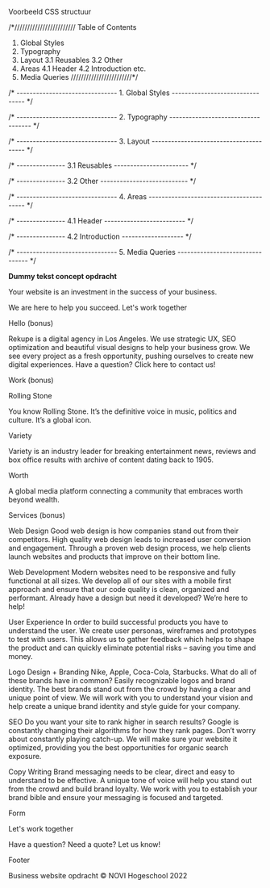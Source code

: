 Voorbeeld CSS structuur

/*////////////////////////
Table of Contents
1. Global Styles
2. Typography
3. Layout
3.1 Reusables
3.2 Other
4. Areas
4.1 Header
4.2 Introduction
etc.
5. Media Queries
////////////////////////*/

/* ------------------------------- 1. Global Styles -------------------------------- */

/* ------------------------------- 2. Typography ----------------------------------- */

/* ------------------------------- 3. Layout --------------------------------------- */

/* --------------- 3.1 Reusables ----------------------- */

/* --------------- 3.2 Other --------------------------- */

/* ------------------------------- 4. Areas ---------------------------------------- */

/* --------------- 4.1 Header ------------------------- */

/* --------------- 4.2 Introduction ------------------- */

/* ------------------------------- 5. Media Queries -------------------------------- */

**Dummy tekst concept opdracht**

Your website is an investment in the success of your business.

We are here to help you succeed.
Let's work together

Hello (bonus)

Rekupe is a digital agency in Los Angeles. We use strategic UX, SEO optimization and beautiful visual designs to help your business grow. We see every project as a fresh opportunity, pushing ourselves to create new digital experiences. Have a question? Click here to contact us!

Work (bonus)

Rolling Stone

You know Rolling Stone. It’s the definitive voice in music, politics and culture. It’s a global icon.

Variety

Variety is an industry leader for breaking entertainment news, reviews and box office results with archive of content dating back to 1905.

Worth

A global media platform connecting a community that embraces worth beyond wealth.

Services (bonus)

Web Design Good web design is how companies stand out from their competitors. High quality web design leads to increased user conversion and engagement. Through a proven web design process, we help clients launch websites and products that improve on their bottom line.

Web Development Modern websites need to be responsive and fully functional at all sizes. We develop all of our sites with a mobile first approach and ensure that our code quality is clean, organized and performant. Already have a design but need it developed? We’re here to help!

User Experience In order to build successful products you have to understand the user. We create user personas, wireframes and prototypes to test with users. This allows us to gather feedback which helps to shape the product and can quickly eliminate potential risks – saving you time and money.

Logo Design + Branding Nike, Apple, Coca-Cola, Starbucks. What do all of these brands have in common? Easily recognizable logos and brand identity. The best brands stand out from the crowd by having a clear and unique point of view. We will work with you to understand your vision and help create a unique brand identity and style guide for your company.

SEO Do you want your site to rank higher in search results? Google is constantly changing their algorithms for how they rank pages. Don’t worry about constantly playing catch-up. We will make sure your website it optimized, providing you the best opportunities for organic search exposure.

Copy Writing Brand messaging needs to be clear, direct and easy to understand to be effective. A unique tone of voice will help you stand out from the crowd and build brand loyalty. We work with you to establish your brand bible and ensure your messaging is focused and targeted.

Form

Let's work together

Have a question? Need a quote? Let us know!

Footer

Business website opdracht © NOVI Hogeschool 2022